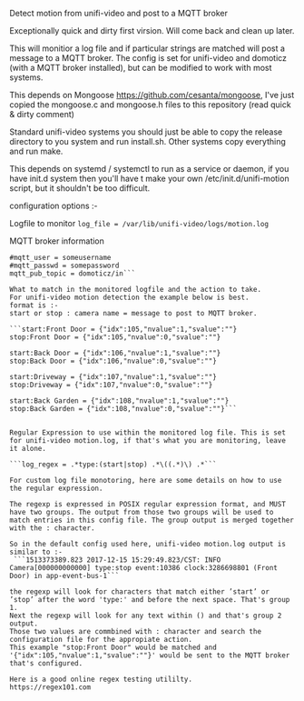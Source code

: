 
Detect motion from unifi-video and post to a MQTT broker

Exceptionally quick and dirty first virsion.  Will come back and clean up later.

This will monitior a log file and if particular strings are matched will post a message to a MQTT broker.
The config is set for unifi-video and domoticz (with a MQTT broker installed), but can be modified to work with most systems.

This depends on Mongoose https://github.com/cesanta/mongoose, I've just copied the mongoose.c and mongoose.h files to this repository (read quick & dirty comment)

Standard unifi-video systems you should just be able to copy the release directory to you system and run install.sh.
Other systems copy everything and run make.

This depends on systemd / systemctl to run as a service or daemon, if you have init.d system then you'll have t make your own /etc/init.d/unifi-motion script, but it shouldn't be too difficult.

configuration options :-

Logfile to monitor
```log_file = /var/lib/unifi-video/logs/motion.log```

MQTT broker information
```mqtt_address = localhost:1883
#mqtt_user = someusername    
#mqtt_passwd = somepassword
mqtt_pub_topic = domoticz/in```

What to match in the monitored logfile and the action to take.
For unifi-video motion detection the example below is best.
format is :-
start or stop : camera name = message to post to MQTT broker.

```start:Front Door = {"idx":105,"nvalue":1,"svalue":""}  
stop:Front Door = {"idx":105,"nvalue":0,"svalue":""}

start:Back Door = {"idx":106,"nvalue":1,"svalue":""}  
stop:Back Door = {"idx":106,"nvalue":0,"svalue":""}

start:Driveway = {"idx":107,"nvalue":1,"svalue":""}  
stop:Driveway = {"idx":107,"nvalue":0,"svalue":""}

start:Back Garden = {"idx":108,"nvalue":1,"svalue":""}  
stop:Back Garden = {"idx":108,"nvalue":0,"svalue":""}```


Regular Expression to use within the monitored log file. This is set for unifi-video motion.log, if that's what you are monitoring, leave it alone.

```log_regex = .*type:(start|stop) .*\((.*)\) .*```

For custom log file monotoring, here are some details on how to use the regular expression.

The regexp is expressed in POSIX regular expression format, and MUST have two groups. The output from those two groups will be used to match entries in this config file. The group output is merged together with the : character.

So in the default config used here, unifi-video motion.log output is similar to :-
 ```1513373389.823 2017-12-15 15:29:49.823/CST: INFO Camera[000000000000] type:stop event:10386 clock:3286698801 (Front Door) in app-event-bus-1```

the regexp will look for characters that match either ’start’ or ’stop’ after the word 'type:' and before the next space. That's group 1.
Next the regexp will look for any text within () and that's group 2 output.
Those two values are commbined with : character and search the configuration file for the appropiate action. 
This example "stop:Front Door" would be matched and '{"idx":105,"nvalue":1,"svalue":""}' would be sent to the MQTT broker that's configured.

Here is a good online regex testing utililty.
https://regex101.com
